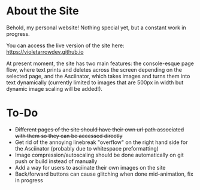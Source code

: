 # About the Site

Behold, my personal website! Nothing special yet, but a constant work in progress.

You can access the live version of the site here: https://violetarrowdev.github.io

At present moment, the site has two main features: the console-esque page flow, where text prints and deletes across the screen depending on the selected page, and the Asciinator, which takes images and turns them into text dynamically (currently limited to images that are 500px in width but dynamic image scaling will be added!).

# To-Do

* ~~Different pages of the site should have their own url path associated with them so they can be accessed directly~~
* Get rid of the annoying linebreak "overflow" on the right hand side for the Asciinator (probably due to whitespace preformatting)
* Image compression/autoscaling should be done automatically on git push or build instead of manually
* Add a way for users to asciinate their own images on the site
* Back/forward buttons can cause glitching when done mid-animation, fix in progress

